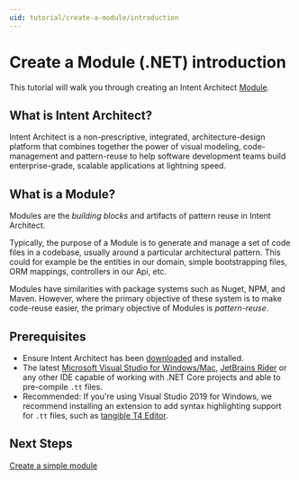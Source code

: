 ```yaml
---
uid: tutorial/create-a-module/introduction
---
```

# Create a Module (.NET) introduction

This tutorial will walk you through creating an Intent Architect [Module](xref:reference.module).


## What is Intent Architect?

Intent Architect is a non-prescriptive, integrated, architecture-design platform that combines together the power of visual modeling, code-management and pattern-reuse to help software development teams build enterprise-grade, scalable applications at lightning speed.


## What is a Module?

Modules are the _building blocks_ and artifacts of pattern reuse in Intent Architect.

Typically, the purpose of a Module is to generate and manage a set of code files in a codebase, usually around a particular architectural pattern. This could for example be the entities in our domain, simple bootstrapping files, ORM mappings, controllers in our Api, etc.

Modules have similarities with package systems such as Nuget, NPM, and Maven. However, where the primary objective of these system is to make code-reuse easier, the primary objective of Modules is _pattern-reuse_. 


## Prerequisites

- Ensure Intent Architect has been [downloaded](https://intentarchitect.com/#/downloads) and installed.
- The latest [Microsoft Visual Studio for Windows/Mac](https://visualstudio.microsoft.com/), [JetBrains Rider](https://www.jetbrains.com/rider/download/) or any other IDE capable of working with .NET Core projects and able to pre-compile `.tt` files.
- Recommended: If you're using Visual Studio 2019 for Windows, we recommend installing an extension to add syntax highlighting support for `.tt` files, such as [tangible T4 Editor](https://t4-editor.tangible-engineering.com/T4-Editor-Visual-T4-Editing.html).


## Next Steps

[Create a simple module](xref:tutorial/create-a-module/create-a-simple-module)
